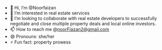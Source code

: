 - 👋 Hi, I’m @Noorfaizan
- 👀 I’m interested in real estate services
- 💞️ I’m looking to collaborate with real estate developers to successfully negotiate and close multiple property deals and local online investors.
- 📫 How to reach me @noorFiazan2@gmail.com
- 😄 Pronouns: she/her
- ⚡ Fun fact: property prowess

<!---
Noorfaizangloba is a ✨ special ✨ repository because its `README.md` (this file) appears on your GitHub profile.
You can click the Preview link to take a look at your changes.
--->
